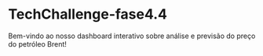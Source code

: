 # TechChallenge-fase4.4
Bem-vindo ao nosso dashboard interativo sobre análise e previsão do preço do petróleo Brent!
